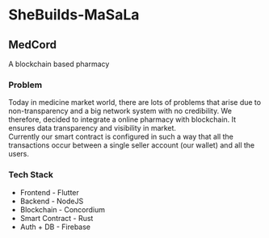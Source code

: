 # SheBuilds-MaSaLa

## MedCord
A blockchain based pharmacy

### Problem
Today in medicine market world, there are lots of problems that arise due to non-transparency and a big network system with no credibility. We therefore, decided to integrate a online pharmacy with blockchain.  It ensures data transparency and visibility in market. 
<br>Currently our smart contract is configured in such a way that all the transactions occur between a single seller account (our wallet) and all the users.

### Tech Stack
- Frontend - Flutter
- Backend - NodeJS
- Blockchain - Concordium
- Smart Contract - Rust
- Auth + DB - Firebase

